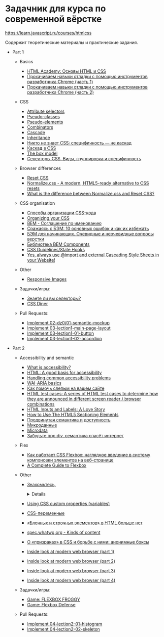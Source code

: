 # Задачник для курса по современной вёрстке

https://learn.javascript.ru/courses/htmlcss

Содержит теоретические материалы и практические задания.

- Part 1
    - Basics
        - [HTML Academy: Основы HTML и CSS](https://htmlacademy.ru/courses/297)
        - [Прокачиваем навыки отладки с помощью инструментов разработчика Chrome (часть 1)](https://css-live.ru/faq/prokachivaem-navyki-otladki-s-pomoshhyu-instrumentov-razrabotchika-chrome-chast-1.html)
        - [Прокачиваем навыки отладки с помощью инструментов разработчика Chrome (часть 2)](https://css-live.ru/faq/prokachivaem-navyki-otladki-s-pomoshhyu-instrumentov-razrabotchika-chrome-chast-2.html)

    - CSS
        - [Attribute selectors](https://developer.mozilla.org/en-US/docs/Web/CSS/Attribute_selectors)
        - [Pseudo-classes](https://developer.mozilla.org/en-US/docs/Web/CSS/Pseudo-classes)
        - [Pseudo-elements](https://developer.mozilla.org/en-US/docs/Web/CSS/Pseudo-elements)
        - [Combinators](https://developer.mozilla.org/en-US/docs/Learn/CSS/Building_blocks/Selectors/Combinators)
        - [Cascade](https://developer.mozilla.org/en-US/docs/Web/CSS/Cascade)
        - [Inheritance](https://developer.mozilla.org/en-US/docs/Web/CSS/inheritance)
        - [Никто не знает CSS: специфичность — не каскад](https://css-live.ru/css/nikto-ne-znaet-css-specifichnost-ne-kaskad.html)
        - [Каскад в CSS](https://xiper.net/learn/css/inheritance-and-cascade/cascade.html)
        - [The box model](https://developer.mozilla.org/en-US/docs/Learn/CSS/Building_blocks/The_box_model)
        - [Селекторы CSS. Виды, группировка и специфичность](https://itchief.ru/html-and-css/selectors)

    - Browser differences
        - [Reset CSS](https://meyerweb.com/eric/tools/css/reset/)
        - [Normalize.css - A modern, HTML5-ready alternative to CSS resets](https://necolas.github.io/normalize.css/)
        - [What is the difference between Normalize.css and Reset CSS?](https://stackoverflow.com/questions/6887336/what-is-the-difference-between-normalize-css-and-reset-css)

    - CSS organisation
        - [Способы организации CSS-кода](https://habr.com/ru/post/256109/)
        - [Organizing your CSS](https://developer.mozilla.org/en-US/docs/Learn/CSS/Building_blocks/Organizing)
        - [BEM - Соглашение по именованию](https://ru.bem.info/methodology/naming-convention/)
        - [Сражаясь с БЭМ: 10 основных ошибок и как их избежать](https://habr.com/ru/post/305548/)
        - [БЭМ для начинающих. Очевидные и неочевидные вопросы верстки](https://medium.com/@innabelaya/%D0%B1%D1%8D%D0%BC-%D0%B4%D0%BB%D1%8F-%D0%BD%D0%B0%D1%87%D0%B8%D0%BD%D0%B0%D1%8E%D1%89%D0%B8%D1%85-%D0%BE%D1%87%D0%B5%D0%B2%D0%B8%D0%B4%D0%BD%D1%8B%D0%B5-%D0%B8-%D0%BD%D0%B5%D0%BE%D1%87%D0%B5%D0%B2%D0%B8%D0%B4%D0%BD%D1%8B%D0%B5-%D0%B2%D0%BE%D0%BF%D1%80%D0%BE%D1%81%D1%8B-%D0%B2%D0%B5%D1%80%D1%81%D1%82%D0%BA%D0%B8-1a21d67cf840)
        - [Библиотека BEM Components](https://ru.bem.info/libraries/classic/bem-components/6.0.0/)
        - [CSS Guidelines/State Hooks](https://github.com/chris-pearce/css-guidelines#state-hooks)
        - [Yes, always use @import and external Cascading Style Sheets in your Website!](https://stackoverflow.com/a/45155429)

    - Other
        - [Responsive Images](https://cloudfour.com/thinks/responsive-images-101-definitions/)

    - Задачки/игры:
        - [Знаете ли вы селекторы?](https://learn.javascript.ru/css-selectors#tasks)
        - [CSS Diner](https://flukeout.github.io/)

    - Pull Requests:
        - [Implement 02-dz0/01-semantic-mockup](https://github.com/js-tasks-ru/htmlcss-20211125_dan-ignatov/pull/2/files)
        - [Implement 03-lection1-main-page-layout](https://github.com/js-tasks-ru/htmlcss-20211125_dan-ignatov/pull/4/files)
        - [Implement 03-lection1-01-button](https://github.com/js-tasks-ru/htmlcss-20211125_dan-ignatov/pull/3/files?short_path=2b9adea#diff-2b9adea758ee3c65907b8188ad3aa93c8412d7d7e1f2dc3a22b1bc58153dcd44)
        - [Implement 03-lection1-02-accordion](https://github.com/js-tasks-ru/htmlcss-20211125_dan-ignatov/pull/5/files?short_path=2944b57#diff-2944b5707f5e514b9852674c015b5d4e55ce560265c78e0b0ebf621c9187a1a0)

- Part 2
    - Accessibility and semantic
        - [What is accessibility?](https://developer.mozilla.org/en-US/docs/Learn/Accessibility/What_is_accessibility)
        - [HTML: A good basis for accessibility](https://developer.mozilla.org/en-US/docs/Learn/Accessibility/HTML)
        - [Handling common accessibility problems](https://developer.mozilla.org/en-US/docs/Learn/Tools_and_testing/Cross_browser_testing/Accessibility)
        - [WAI-ARIA basics](https://developer.mozilla.org/en-US/docs/Learn/Accessibility/WAI-ARIA_basics)
        - [Как помочь слепым на вашем сайте](https://weblind.ru/)
        - [HTML test cases: A series of HTML test cases to determine how they are announced in different screen reader / browser combinations](https://russmaxdesign.github.io/accessible-forms/index.html)
        - [HTML Inputs and Labels: A Love Story](https://css-tricks.com/html-inputs-and-labels-a-love-story/)
        - [How to Use The HTML5 Sectioning Elements](https://blog.teamtreehouse.com/use-html5-sectioning-elements)
        - [Продвинутая семантика и доступность](https://webref.ru/layout/advanced-html-css/semantics-accessibility)
        - [Микроданные](https://webref.ru/layout/diveintohtml5/extensibility)
        - [Microdata](https://developer.mozilla.org/en-US/docs/Web/HTML/Microdata)
        - [Забудьте про div, семантика спасёт интернет](https://habr.com/ru/company/htmlacademy/blog/546500/)

    - Flex
        - [Как работает CSS Flexbox: наглядное введение в систему компоновки элементов на веб-странице](https://tproger.ru/translations/how-css-flexbox-works/)
        - [A Complete Guide to Flexbox](https://css-tricks.com/snippets/css/a-guide-to-flexbox/)

    - Other
        - [Знакомьтесь, <details>](https://habr.com/ru/post/477520/)
        - [Using CSS custom properties (variables)](https://developer.mozilla.org/en-US/docs/Web/CSS/Using_CSS_custom_properties)
        - [CSS-переменные](https://habr.com/ru/company/ruvds/blog/523370/)
        - [«Блочных и строчных элементов» в HTML больше нет](https://css-live.ru/articles/blochnyx-i-strochnyx-elementov-v-html-bolshe-net.html)
        - [spec.whatwg.org - Kinds of content](https://html.spec.whatwg.org/multipage/dom.html#kinds-of-content)
        - [О «призраках» в CSS и борьбе с ними: анонимные боксы](https://css-live.ru/articles/mysterious-css-anonymous-boxes.html)

        - [Inside look at modern web browser (part 1)](https://developers.google.com/web/updates/2018/09/inside-browser-part1)
        - [Inside look at modern web browser (part 2)](https://developers.google.com/web/updates/2018/09/inside-browser-part2)
        - [Inside look at modern web browser (part 3)](https://developers.google.com/web/updates/2018/09/inside-browser-part3)
        - [Inside look at modern web browser (part 4)](https://developers.google.com/web/updates/2018/09/inside-browser-part4)

    - Задачки/игры:
        - [Game: FLEXBOX FROGGY](https://flexboxfroggy.com/#ru)
        - [Game: Flexbox Defense](http://www.flexboxdefense.com/)

    - Pull Requests:
        - [Implement 04-lection2-01-histogram](https://github.com/js-tasks-ru/htmlcss-20211125_dan-ignatov/pull/6/files?short_path=e4422d8#diff-e4422d8e31c4acc1a1967640bc62899608239f6f9ba97cfe1347eca5eb90d7cf)
        - [Implement 04-lection2-02-skeleton](https://github.com/js-tasks-ru/htmlcss-20211125_dan-ignatov/pull/7/files?short_path=f48c949#diff-f48c949efce23666f12d440f5482f8e60ba7540ef7434a01d0316f599d33c0db)
